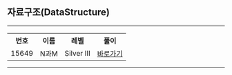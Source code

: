 ## 자료구조(DataStructure)
<hr>
<table>
  <tr>
    <th>번호</th>
    <th>이름</th>
    <th>레벨</th>
    <th>풀이</th>
  </tr>
  <tr>
    <td>15649</td>
    <td>N과M</td>
    <td>Silver Ⅲ</td>
    <td><a href="https://github.com/y01044285848/Algorithm/tree/main/%EC%9C%A0%ED%98%95%EB%B3%84%20%EB%B6%84%EB%A5%98/BackTracking/problems/15649">바로가기</a></td> 
  </tr>
</table>
<hr>
